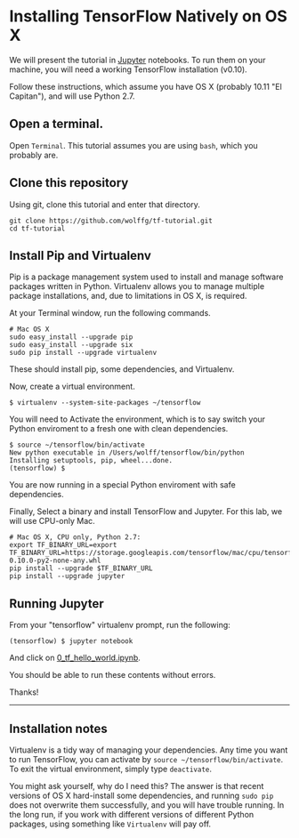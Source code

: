 
# Installing TensorFlow Natively on OS X

We will present the tutorial in [Jupyter](jupyter.org) notebooks.  To
run them on your machine, you will need a working TensorFlow
installation (v0.10).

Follow these instructions, which assume you have OS X (probably 10.11
"El Capitan"), and will use Python 2.7.

## Open a terminal.

Open `Terminal`. This tutorial assumes you are using `bash`, which you
probably are.

## Clone this repository

Using git, clone this tutorial and enter that directory.

```
git clone https://github.com/wolffg/tf-tutorial.git
cd tf-tutorial
```

## Install Pip and Virtualenv

Pip is a package management system used to install and manage software
packages written in Python.  Virtualenv allows you to manage multiple
package installations, and, due to limitations in OS X, is required.

At your Terminal window, run the following commands. 
```
# Mac OS X
sudo easy_install --upgrade pip
sudo easy_install --upgrade six
sudo pip install --upgrade virtualenv
```

These should install pip, some dependencies, and Virtualenv.

Now, create a virtual environment.

```
$ virtualenv --system-site-packages ~/tensorflow
```

You will need to Activate the environment, which is to say switch your
Python enviroment to a fresh one with clean dependencies.

```
$ source ~/tensorflow/bin/activate
New python executable in /Users/wolff/tensorflow/bin/python
Installing setuptools, pip, wheel...done.
(tensorflow) $
```

You are now running in a special Python enviroment with safe
dependencies.  

Finally, Select a binary and install TensorFlow and Jupyter. For this
lab, we will use CPU-only Mac.

```
# Mac OS X, CPU only, Python 2.7:
export TF_BINARY_URL=export TF_BINARY_URL=https://storage.googleapis.com/tensorflow/mac/cpu/tensorflow-0.10.0-py2-none-any.whl
pip install --upgrade $TF_BINARY_URL
pip install --upgrade jupyter
```

## Running Jupyter

From your "tensorflow" virtualenv prompt, run the following:

```
(tensorflow) $ jupyter notebook
```

And click on [0_tf_hello_world.ipynb](0_tf_hello_world.ipynb).  

You should be able to run these contents without errors.

Thanks!

<hr>

## Installation notes

Virtualenv is a tidy way of managing your dependencies.  Any time
you want to run TensorFlow, you can activate by `source
~/tensorflow/bin/activate`.  To exit the virtual environment, simply
type `deactivate`.

You might ask yourself, why do I need this?  The answer is that recent
versions of OS X hard-install some dependencies, and running `sudo
pip` does not overwrite them successfully, and you will have trouble
running.  In the long run, if you work with different versions of
different Python packages, using something like `Virtualenv` will pay
off.